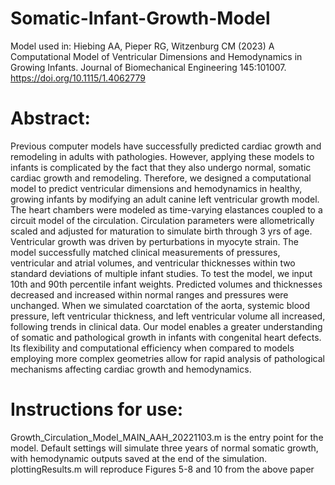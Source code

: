 # Somatic-Infant-Growth-Model
Model used in: Hiebing AA, Pieper RG, Witzenburg CM (2023) A Computational Model of Ventricular Dimensions and Hemodynamics in Growing Infants. Journal of Biomechanical Engineering 145:101007. https://doi.org/10.1115/1.4062779


# Abstract:
Previous computer models have successfully predicted cardiac growth and remodeling in adults with pathologies. However, applying these models to infants is complicated by the fact that they also undergo normal, somatic cardiac growth and remodeling. Therefore, we designed a computational model to predict ventricular dimensions and hemodynamics in healthy, growing infants by modifying an adult canine left ventricular growth model. The heart chambers were modeled as time-varying elastances coupled to a circuit model of the circulation. Circulation parameters were allometrically scaled and adjusted for maturation to simulate birth through 3 yrs of age. Ventricular growth was driven by perturbations in myocyte strain. The model successfully matched clinical measurements of pressures, ventricular and atrial volumes, and ventricular thicknesses within two standard deviations of multiple infant studies. To test the model, we input 10th and 90th percentile infant weights. Predicted volumes and thicknesses decreased and increased within normal ranges and pressures were unchanged. When we simulated coarctation of the aorta, systemic blood pressure, left ventricular thickness, and left ventricular volume all increased, following trends in clinical data. Our model enables a greater understanding of somatic and pathological growth in infants with congenital heart defects. Its flexibility and computational efficiency when compared to models employing more complex geometries allow for rapid analysis of pathological mechanisms affecting cardiac growth and hemodynamics.

# Instructions for use:
Growth_Circulation_Model_MAIN_AAH_20221103.m is the entry point for the model. Default settings will simulate three years of normal somatic growth, with hemodynamic outputs saved at the end of the simulation.
plottingResults.m will reproduce Figures 5-8 and 10 from the above paper
